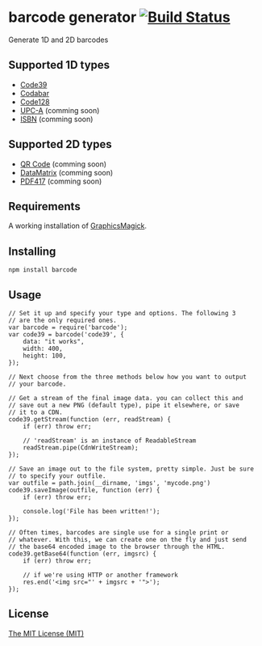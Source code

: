 # barcode generator [![Build Status](https://secure.travis-ci.org/samt/barcode.png)](http://travis-ci.org/samt/barcode)

Generate 1D and 2D barcodes

## Supported 1D types

* [Code39](http://en.wikipedia.org/wiki/Code39)
* [Codabar](http://en.wikipedia.org/wiki/Codabar)
* [Code128](http://en.wikipedia.org/wiki/Code128)
* [UPC-A](http://en.wikipedia.org/wiki/Universal_Product_Code) (comming soon)
* [ISBN](http://en.wikipedia.org/wiki/ISBN) (comming soon)


## Supported 2D types

* [QR Code](http://en.wikipedia.org/wiki/QR_Code) (comming soon)
* [DataMatrix](http://en.wikipedia.org/wiki/DataMatrix) (comming soon)
* [PDF417](http://en.wikipedia.org/wiki/PDF417) (comming soon)

## Requirements

A working installation of [GraphicsMagick](http://www.graphicsmagick.org/).

## Installing

	npm install barcode

## Usage

	// Set it up and specify your type and options. The following 3
	// are the only required ones.
	var barcode = require('barcode');
	var code39 = barcode('code39', {
		data: "it works",
		width: 400,
		height: 100,
	});

	// Next choose from the three methods below how you want to output
	// your barcode.

	// Get a stream of the final image data. you can collect this and
	// save out a new PNG (default type), pipe it elsewhere, or save
	// it to a CDN.
	code39.getStream(function (err, readStream) {
		if (err) throw err;

		// 'readStream' is an instance of ReadableStream
		readStream.pipe(CdnWriteStream);
	});

	// Save an image out to the file system, pretty simple. Just be sure
	// to specify your outfile.
	var outfile = path.join(__dirname, 'imgs', 'mycode.png')
	code39.saveImage(outfile, function (err) {
		if (err) throw err;

		console.log('File has been written!');
	});

	// Often times, barcodes are single use for a single print or
	// whatever. With this, we can create one on the fly and just send
	// the base64 encoded image to the browser through the HTML.
	code39.getBase64(function (err, imgsrc) {
		if (err) throw err;

		// if we're using HTTP or another framework
		res.end('<img src="' + imgsrc + '">');
	});

## License

[The MIT License (MIT)](http://opensource.org/licenses/mit-license.php)
